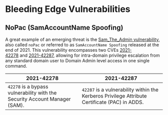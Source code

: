 # Bleeding Edge Vulnerabilities 
## NoPac (**SamAccountName** Spoofing)
A great example of an emerging threat is the [Sam_The_Admin vulnerability](https://techcommunity.microsoft.com/t5/security-compliance-and-identity/sam-name-impersonation/ba-p/3042699), also called `noPac` or referred to as `SamAccountName Spoofing` released at the end of 2021. This vulnerability encompasses two CVEs [2021-42278](https://msrc.microsoft.com/update-guide/vulnerability/CVE-2021-42278) and [2021-42287](https://msrc.microsoft.com/update-guide/vulnerability/CVE-2021-42287), allowing for intra-domain privilege escalation from any standard domain user to Domain Admin level access in one single command.


| 2021-42278                                                                 | 2021-42287                                                                                    |
| -------------------------------------------------------------------------- | --------------------------------------------------------------------------------------------- |
| `42278` is a bypass vulnerability with the Security Account Manager (SAM). | `42287` is a vulnerability within the Kerberos Privilege Attribute Certificate (PAC) in ADDS. |




